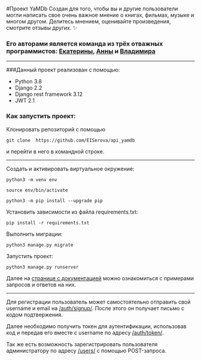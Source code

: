 #Проект YaMDb
Создан для того, чтобы вы и другие пользователи могли написать свое очень важное мнение о книгах, фильмах, музыке и многом другом. 
Делитесь мнением, оценивайте произведения, смотрите отзывы других. ✨
### Его авторами является команда из трёх отважных программистов: [Екатерины](https://github.com/EISerova/), [Анны](https://github.com/Bakarasik) и [Владимира](https://github.com/Cognitoid)



____
###Данный проект реализован с помощью: 
* Python 3.8
* Django 2.2
* Django rest framework 3.12
* JWT 2.1
### Как запустить проект:

Клонировать репозиторий с помощью 
```
git clone  https://github.com/EISerova/api_yamdb
```
и перейти в него в командной строке.

----

Cоздать и активировать виртуальное окружение:

```
python3 -m venv env
```

```
source env/bin/activate
```

```
python3 -m pip install --upgrade pip
```

Установить зависимости из файла requirements.txt:

```
pip install -r requirements.txt
```

Выполнить миграции:

```
python3 manage.py migrate
```

Запустить проект:

```
python3 manage.py runserver
```
Далее на [странице с документацией](http://127.0.0.1:8000/redoc/) можно ознакомиться с примерами запросов и ответов на них.
____
Для регистрации пользователь может самостоятельно отправить свой username и email на [/auth/signup/](http://127.0.0.1:8000/api/v1/auth/signup/). После этого он получает письмо с кодом подтвержения. 

Далее необходимо получить токен для аутентификации, использовав код и передав его вместе с username по адресу [/auth/token/](http://127.0.0.1:8000/api/v1/auth/token/).

Так же есть возможность зарегистрировать пользователя администратору по адресу [/users/](http://127.0.0.1:8000/api/v1/users/) с помощью POST-запроса. 
